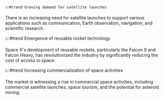     📈#trend Growing demand for satellite launches

There is an increasing need for satellite launches to support various applications such as communication, Earth observation, navigation, and scientific research.

📈#trend Emergence of reusable rocket technology

Space X's development of reusable rockets, particularly the Falcon 9 and Falcon Heavy, has revolutionized the industry by significantly reducing the cost of access to space.

📈#trend Increasing commercialization of space activities

The market is witnessing a rise in commercial space activities, including commercial satellite launches, space tourism, and the potential for asteroid mining.

